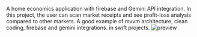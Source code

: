 A home economics application with firebase and Gemini API integration. In this project, the user can scan market receipts and see profit-loss analysis compared to other markets. A good example of mvvm architecture, clean coding, firebase and gemini integrations. in swift projects. 
![preview]([https://github.com/kullaniciadi/projeadi/raw/main/logo.png](https://github.com/SualpDnc/EconomateApp-firebase-gemini/blob/branch_sualp/IMG_8060.PNG))
